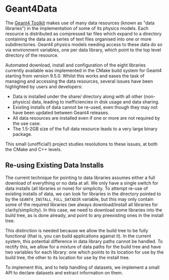 Geant4Data
==========
The [Geant4 Toolkit](http://geant4.cern.ch) makes use of many data
resources (known as "data libraries") in the implementation of some of its
physics models. Each resource is distributed as compressed tar files
which expand to a directory containing the data as a series of text files
organised into one or more subdirectories. Geant4 physics models needing 
access to these data do so via environment variables, one per data library,
which point to the top level directory of the resource.

Automated download, install and configuration of the eight libraries 
currently available was implemented in the CMake build system for Geant4
starting from version 9.5.0. Whilst this works and eases the task of 
managing and accessing the data resources, several issues have been
highlighted by users and developers:

* Data is installed under the share/ directory along with all other
(non-physics) data, leading to inefficiencies in disk usage and data sharing.
* Existing installs of data cannot be re-used, even though they may not
have been updated between Geant4 releases.
* All data resources are installed even if one or more are not required by 
the use case.
* The 1.5-2GB size of the full data resource leads to a very large binary 
package.

This small (unofficial!) project studies resolutions to these issues,
at both the CMake and C++ levels. 


Re-using Existing Data Installs
-------------------------------
The current technique for pointing to data libraries assumes either a
full download of everything or no data at all. We only have a single
switch for data installs (all libraries or none) for simplicity. 
To attempt re-use of existing installs of data, we can look for libraries
in the directory pointed to by the `GEANT4_INSTALL_FULL_DATADIR` variable,
but this may only contain some of the required libraries (we always
download/install all libraries for clarity/simplicity).
In this case, we need to download some libraries into the build tree,
as is done already, and point to any preexisting ones in the install tree.

This distinction is needed because we allow the build tree to be fully
functional (that is, you can build applications against it). In the
current system, this potential difference in data library paths cannot
be handled. To rectify this, we allow for a mixture of data paths
for the build tree and have two variables for each library: one which
points to its location for use by the build tree, the other to its
location for use by the install tree.

To implement this, and to help handling of datasets, we implement a small
API to declare datasets and extract information on them.
 

